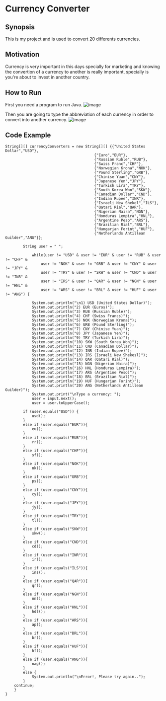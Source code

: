 # Currency Converter

## Synopsis
This is my project and is used to convert 20 differents currencies.

## Motivation
Currency is very important in this days specially for marketing and knowing the convertion of a currency to another is really important, specially is you're about to invest in another country.

## How to Run
First you need a program to run Java.
![image](https://github.com/JLopez-dev/CSCI_1105_IntroToProgramming_Coursework/blob/master/code%20runner.png)

Then you are going to type the abbreviation of each currency in order to convert into another currency.
![image](https://github.com/JLopez-dev/CSCI_1105_IntroToProgramming_Coursework/blob/master/Currency%20converter.png)
## Code Example
```
String[][] currencyConverters = new String[][] {{"United States Dollar","USD"},
										{"Euro","EUR"},
										{"Russian Ruble","RUB"},
										{"Swiss Franc","CHF"},
										{"Norwegian Krona","NOK"},
										{"Pound Sterling","GRB"},
										{"Chinise Yuan","CNY"},
										{"Japanese Yen","JPY"},
										{"Turkish Lira","TRY"},
										{"South Korea Won","SKW"},
										{"Canadian Dollar","CND"},
										{"Indian Rupee","INR"},
										{"Israeli New Shekel","ILS"},
										{"Qatari Rial","QAR"},
										{"Nigerian Naira","NGN"},
										{"Honduras Lempira","HNL"},
										{"Argentine Peso","ARS"},
										{"Brazilian Rial","BRL"},
										{"Hungarian Forint","HUF"},
										{"Netherlands Antillean Guilder","ANG"}};		
	
		String user = " ";
			
			while(user != "USD" & user != "EUR" & user != "RUB" & user != "CHF" &
				user != "NOK" & user != "GRB" & user != "CNY" & user != "JPY" &
				user != "TRY" & user != "SKW" & user != "CND" & user != "INR" &
				user != "IRS" & user != "QAR" & user != "NGN" & user != "HNL" &
				user != "ARS" & user != "BRL" & user != "HUF" & user != "ANG") {
			
			System.out.println("\n1) USD (United States Dollar)");
			System.out.println("2) EUR (Euros)");
			System.out.println("3) RUB (Russian Ruble)");
			System.out.println("4) CHF (Swiss Francs)");
			System.out.println("5) NOK (Norwegian Krona)");
			System.out.println("6) GRB (Pound Sterling)");
			System.out.println("7) CNY (Chinise Yuan)");
			System.out.println("8) JPY (Japanese Yen)");
			System.out.println("9) TRY (Turkish Lira)");
			System.out.println("10) SKW (South Korea Won)");
			System.out.println("11) CND (Canadian Dollar)");
			System.out.println("12) INR (Indian Rupee)");
			System.out.println("13) IRS (Israeli New Shekesl)");
			System.out.println("14) QAR (Qatari Rial)");
			System.out.println("15) NGN (Nigerian Naira)");
			System.out.println("16) HNL (Honduras Lempira)");
			System.out.println("17) ARS (Argentine Peso)");
			System.out.println("18) BRL (Brazilian Rial)");
			System.out.println("19) HUF (Hungarian Forint)");
			System.out.println("20) ANG (Netherlands Antillean Guilder)");
			System.out.print("\nType a currency: ");
			user = input.next();
			user = user.toUpperCase();
		
		if (user.equals("USD")) {
			usd();
		}
		else if (user.equals("EUR")){
			eu();
		}
		else if (user.equals("RUB")){
			rr();
		}
		else if (user.equals("CHF")){
			sf();
		}
		else if (user.equals("NOK")){
			nk();
		}
		else if (user.equals("GRB")){
			ps();
		}
		else if (user.equals("CNY")){
			cy();
		}
		else if (user.equals("JPY")){
			jy();
		}
		else if (user.equals("TRY")){
			tl();
		}
		else if (user.equals("SKW")){
			skw();
		}
		else if (user.equals("CND")){
			cd();
		}
		else if (user.equals("INR")){
			ir();
		}
		else if (user.equals("ILS")){
			ins();
		}
		else if (user.equals("QAR")){
			qr();
		}
		else if (user.equals("NGN")){
			nn();
		}
		else if (user.equals("HNL")){
			hdl();
		}
		else if (user.equals("ARS")){
			ap();
		}
		else if (user.equals("BRL")){
			br();
		}
		else if (user.equals("HUF")){
			hf();
		}
		else if (user.equals("ANG")){
			nag();
		}
		else {
			System.out.println("\nError!, Please try again..");
		}
	continue;
	}
}
```
